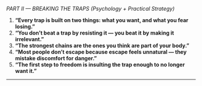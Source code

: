 *PART II — BREAKING THE TRAPS (Psychology + Practical Strategy)*

1. **“Every trap is built on two things: what you want, and what you fear losing.”**
2. **“You don’t beat a trap by resisting it — you beat it by making it irrelevant.”**
3. **“The strongest chains are the ones you think are part of your body.”**
4. **“Most people don’t escape because escape feels unnatural — they mistake discomfort for danger.”**
5. **“The first step to freedom is insulting the trap enough to no longer want it.”**

---
